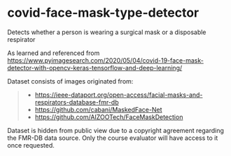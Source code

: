 # covid-face-mask-type-detector
Detects whether a person is wearing a surgical mask or a disposable respirator

As learned and referenced from https://www.pyimagesearch.com/2020/05/04/covid-19-face-mask-detector-with-opencv-keras-tensorflow-and-deep-learning/

Dataset consists of images originated from:
> - https://ieee-dataport.org/open-access/facial-masks-and-respirators-database-fmr-db
> - https://github.com/cabani/MaskedFace-Net
> - https://github.com/AIZOOTech/FaceMaskDetection

Dataset is hidden from public view due to a copyright agreement regarding the FMR-DB data source. Only the course evaluator will have access to it once requested.
